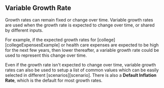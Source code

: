 ## Variable Growth Rate

Growth rates can remain fixed or change over time. Variable growth rates 
are used when the growth rate is expected
to change over time, or shared by different inputs. 

For example, if the expected growth rates for [college][collegeExpensesExample] or health care expenses 
are expected to be high for the next few years, then lower thereafter, a variable
 growth rate could be used to represent this change over time.

Even if the growth rate isn't 
expected to change over time, variable growth rates can 
also be used to setup a list of common values
which can be easily selected in different [scenarios][scenario]. 
There is also a __Default Inflation Rate__, which is the default for most growth rates.

